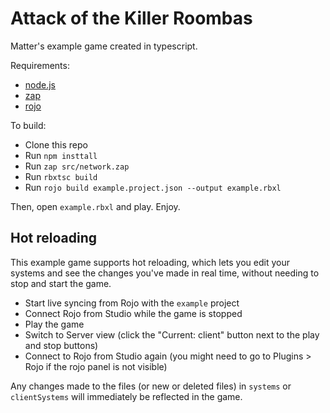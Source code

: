 # Attack of the Killer Roombas
Matter's example game created in typescript.

Requirements:
- [node.js](https://nodejs.org/)
- [zap](https://zap.redblox.dev/) 
- [rojo](https://rojo.space/) 

To build:

- Clone this repo
- Run `npm insttall`
- Run `zap src/network.zap `
- Run `rbxtsc build`
- Run `rojo build example.project.json --output example.rbxl`

Then, open `example.rbxl` and play. Enjoy.

## Hot reloading

This example game supports hot reloading, which lets you edit your systems and see the changes you've made in real time,
without needing to stop and start the game.

- Start live syncing from Rojo with the `example` project
- Connect Rojo from Studio while the game is stopped
- Play the game
- Switch to Server view (click the "Current: client" button next to the play and stop buttons)
- Connect to Rojo from Studio again (you might need to go to Plugins > Rojo if the rojo panel is not visible)

Any changes made to the files (or new or deleted files) in `systems` or `clientSystems` will immediately be reflected
in the game.
